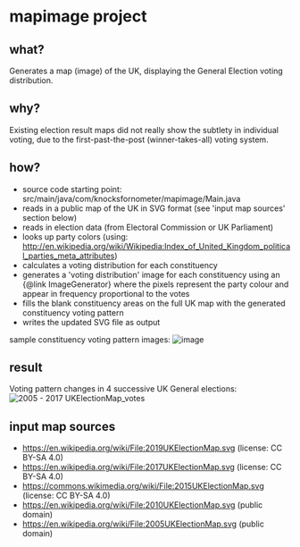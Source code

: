 # mapimage project

## what?
Generates a map (image) of the UK, displaying the General Election voting distribution.

## why?
Existing election result maps did not really show the subtlety in individual voting, due to the first-past-the-post (winner-takes-all) voting system.

## how?
 *   source code starting point: src/main/java/com/knocksfornometer/mapimage/Main.java
 *   reads in a public map of the UK in SVG format (see 'input map sources' section below)
 *   reads in election data (from Electoral Commission or UK Parliament)
 *   looks up party colors (using: http://en.wikipedia.org/wiki/Wikipedia:Index_of_United_Kingdom_political_parties_meta_attributes)
 *   calculates a voting distribution for each constituency
 *   generates a 'voting distribution' image for each constituency using an {@link ImageGenerator} where the pixels represent the party colour and appear in frequency proportional to the votes
 *   fills the blank constituency areas on the full UK map with the generated constituency voting pattern
 *   writes the updated SVG file as output

sample constituency voting pattern images:
![image](https://github.com/eelcodevlieger/mapimage/assets/44651943/c01d5a93-e18d-49d0-a528-e896d9b45b4e)

## result
Voting pattern changes in 4 successive UK General elections:
![2005 - 2017 UKElectionMap_votes](https://github.com/eelcodevlieger/mapimage/assets/44651943/9962652b-32af-415f-b942-ea986d810db1)

## input map sources

 * https://en.wikipedia.org/wiki/File:2019UKElectionMap.svg (license: CC BY-SA 4.0)
 * https://en.wikipedia.org/wiki/File:2017UKElectionMap.svg (license: CC BY-SA 4.0)
 * https://commons.wikimedia.org/wiki/File:2015UKElectionMap.svg (license: CC BY-SA 4.0)
 * https://en.wikipedia.org/wiki/File:2010UKElectionMap.svg (public domain)
 * https://en.wikipedia.org/wiki/File:2005UKElectionMap.svg (public domain)